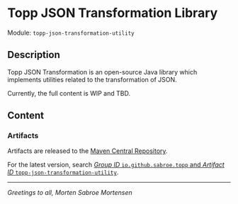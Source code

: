# Topp JSON Transformation Library

Module: `topp-json-transformation-utility`

## Description

Topp JSON Transformation is an open-source Java library which implements utilities related to the transformation of JSON.

Currently, the full content is WIP and TBD.

## Content

### Artifacts

Artifacts are released to the [Maven Central Repository](https://search.maven.org/).

For the latest version,
search
[_Group ID_ `io.github.sabroe.topp` and _Artifact ID_ `topp-json-transformation-utility`](https://search.maven.org/search?q=g:io.github.sabroe.topp%20AND%20a:topp-json-transformation-utility).

---

_Greetings to all, Morten Sabroe Mortensen_
